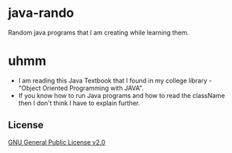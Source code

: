 # java-rando 

Random java programs that I am creating while learning them. 

#

# uhmm

* I am reading this Java Textbook that I found in my college library - "Object Oriented Programming with JAVA".
* If you know how to run Java programs and how to read the className then I don't think I have to explain further.

## License

[GNU General Public License v2.0](https://choosealicense.com/licenses/gpl-2.0/)

